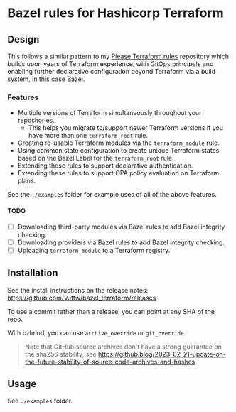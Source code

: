 # Bazel rules for Hashicorp Terraform

## Design

This follows a similar pattern to my [Please Terraform rules](https://github.com/VJftw/please-terraform) repository which builds upon years of Terraform experience, with GitOps principals and enabling further declarative configuration beyond Terraform via a build system, in this case Bazel.

### Features

- Multiple versions of Terraform simultaneously throughout your repositories.
  - This helps you migrate to/support newer Terraform versions if you have more than one `terraform_root` rule.
- Creating re-usable Terraform modules via the `terraform_module` rule.
- Using common state configuration to create unique Terraform states based on the Bazel Label for the `terraform_root` rule.
- Extending these rules to support declarative authentication.
- Extending these rules to support OPA policy evaluation on Terraform plans.

See the `./examples` folder for example uses of all of the above features.

#### TODO

- [ ] Downloading third-party modules via Bazel rules to add Bazel integrity checking.
- [ ] Downloading providers via Bazel rules to add Bazel integrity checking.
- [ ] Uploading `terraform_module` to a Terraform registry.

## Installation

See the install instructions on the release notes: <https://github.com/VJftw/bazel_terraform/releases>

To use a commit rather than a release, you can point at any SHA of the repo.

With bzlmod, you can use `archive_override` or `git_override`.

> Note that GitHub source archives don't have a strong guarantee on the sha256 stability, see
> <https://github.blog/2023-02-21-update-on-the-future-stability-of-source-code-archives-and-hashes>

## Usage

See `./examples` folder.
